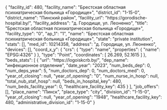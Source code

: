 {
    "facility_id": 480,
    "facility_name": "Брестская областная психиатрическая больница «Городище»",
    "district_id": "1-15-0",
    "district_name": "Пинский район",
    "facility_url": "https:\/\/gorodische-hospital.by\/",
    "facility_address": "д. Городище, ул. Леоненко",
    "title": "Брестская областная психиатрическая больница «Городище»",
    "facility_type": "0",
    "ap_1": "1",
    "name": "Брестская областная психиатрическая больница «Городище»",
    "state": "private institution",
    "stats": [],
    "med_id": 10214358,
    "address": "д. Городище, ул. Леоненко",
    "devices": [],
    "coord_x_y": {
        "crs": {
            "type": "name",
            "properties": {
                "name": "EPSG:4326"
            }
        },
        "type": "Point",
        "coordinates": [
            26.269,
            52.1615
        ]
    },
    "beds_stats": [
        {
            "url": "https:\/\/logoiskcrb.by\/",
            "dep_name": "инфекционное отделение",
            "date_year": "2023",
            "num_beds_dep": 0,
            "num_deps_year": 5,
            "num_doctors_dep": 0,
            "num_doctors_med": 0,
            "year_of_closing": null,
            "year_of_opening": "0",
            "num_nurse_in_hosp": null,
            "total_nub_staf_hosp": null,
            "beds_in_hospital_key": 480,
            "num_beds_facility_year": 0,
            "healthcare_facility_key": 435
        }
    ],
    "job_offers": [],
    "place_name": "Пинск",
    "place_type": "city",
    "division_id": "1-15-0",
    "year_of_closing": null,
    "year_of_opening": "1948",
    "healthcare_facility_key": 480,
    "administrative_division_id": "1-15-0"
}